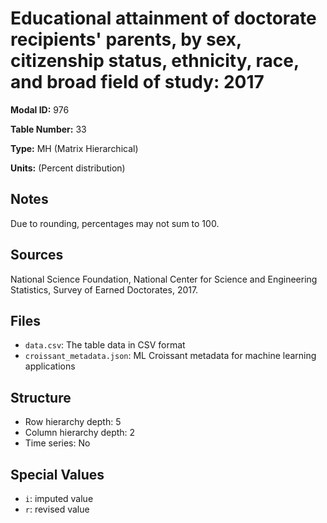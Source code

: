 # Educational attainment of doctorate recipients' parents, by sex, citizenship status, ethnicity, race, and broad field of study: 2017

**Modal ID:** 976

**Table Number:** 33

**Type:** MH (Matrix Hierarchical)

**Units:** (Percent distribution)

## Notes

Due to rounding, percentages may not sum to 100.

## Sources

National Science Foundation, National Center for Science and Engineering Statistics, Survey of Earned Doctorates, 2017.

## Files

- `data.csv`: The table data in CSV format
- `croissant_metadata.json`: ML Croissant metadata for machine learning applications

## Structure

- Row hierarchy depth: 5
- Column hierarchy depth: 2
- Time series: No

## Special Values

- `i`: imputed value
- `r`: revised value

